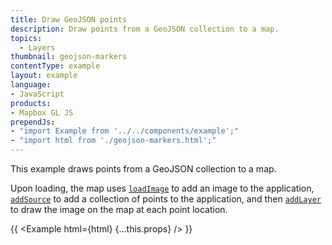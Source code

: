 ```yaml
---
title: Draw GeoJSON points
description: Draw points from a GeoJSON collection to a map.
topics:
  - Layers
thumbnail: geojson-markers
contentType: example
layout: example
language:
- JavaScript
products:
- Mapbox GL JS
prependJs:
- "import Example from '../../components/example';"
- "import html from './geojson-markers.html';"
---
```


This example draws points from a GeoJSON collection to a map.

Upon loading, the map uses [`loadImage`](/mapbox-gl-js/api/map/#map#loadimage) to add an image to the application, [`addSource`](/mapbox-gl-js/api/map/#map#addsource) to add a collection of points to the application, and then [`addLayer`](/mapbox-gl-js/api/map/#map#addlayer) to draw the image on the map at each point location.

{{ <Example html={html} {...this.props} /> }}
